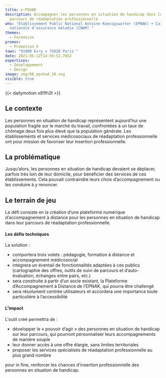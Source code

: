 ```yaml
---
title: e-PSHAD
description: Accompagner les personnes en situation de handicap dans leur
  parcours de réadaptation professionnelle
who: "Etablissement Public National Antoine Koenigswarter (EPNAK) + Caisse
  nationale d’assurance maladie (CNAM) "
themes:
  - Formation
promos:
  - Promotion 5
town: "91000 Evry + 75020 Paris "
date: 2021-05-12T14:59:52.765Z
expertises:
  - Développement
  - Design
image: img/08_epshad_10.svg
visible: true
---
```

{{< dailymotion x81fh2t >}}

## Le contexte

Les personnes en situation de handicap représentent aujourd’hui une population fragile sur le marché du travail, confrontées à un taux de chômage deux fois plus élevé que la population générale. Les établissements et services médicosociaux de réadaptation professionnelle ont pour mission de favoriser leur insertion professionnelle.

## La problématique

Jusqu’alors, les personnes en situation de handicap devaient se déplacer, parfois très loin de leur domicile, pour bénéficier des services de ces établissements. Cela pouvait contraindre leurs choix d’accompagnement ou les conduire à y renoncer.

## Le terrain de jeu

Le défi consiste en la création d’une plateforme numérique d’accompagnement à distance pour les personnes en situation de handicap dans leur parcours de réadaptation professionnelle.

#### Les défis techniques

La solution :

* comportera trois volets : pédagogie, formation à distance et accompagnement médicosocial
* intègrera un éventail de fonctionnalités adaptées à ces publics (cartographie des offres, outils de suivi de parcours et d’auto-évaluation, échanges entre pairs, etc.)
* sera construite à partir d’un socle existant, la Plateforme d’Accompagnement à Distance de l’EPNAK, qui pourra être challengé
* sera résolument centrée utilisateurs et accordera une importance toute particulière à l’accessibilité

#### L'impact 

L'outil créé permettra de :

* développer le « pouvoir d’agir » des personnes en situation de handicap sur leur parcours, qui pourront personnaliser leurs accompagnements de manière souple
* leur donner accès à une offre élargie, sans limites territoriales
* proposer les services spécialisés de réadaptation professionnelle au plus grand nombre

pour in fine, renforcer les chances d’insertion professionnelle des personnes en situation de handicap.